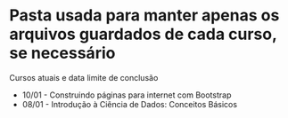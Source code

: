 # Pasta usada para manter apenas os arquivos guardados de cada curso, se necessário
Cursos atuais e data limite de conclusão
- 10/01 - Construindo páginas para internet com Bootstrap
- 08/01 - Introdução à Ciência de Dados: Conceitos Básicos